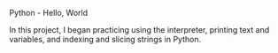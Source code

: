 Python - Hello, World

In this project, I began practicing using the interpreter, printing text and variables, and indexing and slicing strings in Python.


